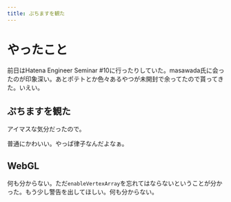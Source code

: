 ```yaml
---
title: ぷちますを観た
---
```


# やったこと

前日はHatena Engineer Seminar #10に行ったりしていた。masawada氏に会ったのが印象深い。あとポテトとか色々あるやつが未開封で余ってたので貰ってきた。いえい。

## ぷちますを観た

アイマスな気分だったので。

普通にかわいい。やっぱ律子なんだよなぁ。

## WebGL

何も分からない。ただ`enableVertexArray`を忘れてはならないということが分かった。もう少し警告を出してほしい。何も分からない。
